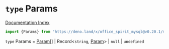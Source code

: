 # `type` Params

[Documentation Index](../README.md)

```ts
import {Params} from "https://deno.land/x/office_spirit_mysql@v0.20.1/mod.ts"
```

`type` Params = [Param](../type.Param/README.md)\[] | Record\<`string`, [Param](../type.Param/README.md)> | `null` | `undefined`